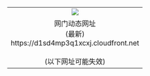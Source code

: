 ﻿<table>
  <tr></tr>
  <tr><td colspan=2 align=center><img src="https://d1sd4mp3q1xcxj.cloudfront.net/Up/oGate.jpg" /></td></tr>
  <tr><td colspan=2 align=center>网门动态网址<br/>(最新)
<br>https://d1sd4mp3q1xcxj.cloudfront.net
<br/><br/>(以下网址可能失效)
    </td>
  </tr>
</table>
